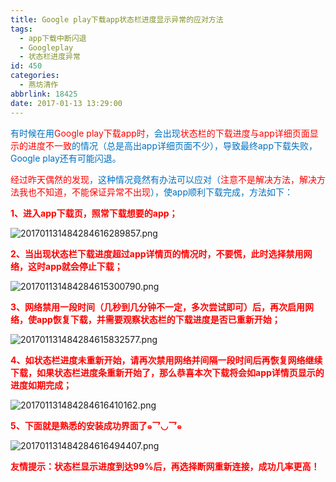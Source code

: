 ```yaml
---
title: Google play下载app状态栏进度显示异常的应对方法
tags:
  - app下载中断闪退
  - Googleplay
  - 状态栏进度异常
id: 450
categories:
  - 燕坊清作
abbrlink: 18425
date: 2017-01-13 13:29:00
---
```


<span style="color: rgb(0, 112, 192);">有时候在用</span><span style="color: rgb(255, 0, 0);">Google play下载app时</span><span style="color: rgb(0, 112, 192);">，会出现</span><span style="color: rgb(255, 0, 0);">状态栏的下载进度与app详细页面显示的进度不一致</span><span style="color: rgb(0, 112, 192);">的情况（总是高出app详细页面不少），导致最终app下载失败，Google play还有可能闪退。</span>

<span style="color: rgb(255, 0, 0);">经过昨天偶然的发现</span><span style="color: rgb(0, 112, 192);">，这种情况竟然有办法可以应对（<span style="color: rgb(255, 0, 0);">注意不是解决方法，解决方法我也不知道，不能保证异常不出现</span>），使app顺利下载完成，方法如下：</span>

<span style="color: rgb(255, 0, 0);">**1、进入app下载页，照常下载想要的app；**</span>

![](/uploads/2017/13/201701131484284616289857.png "201701131484284616289857.png")

**<span style="color: rgb(255, 0, 0);">2、当出现状态栏下载进度超过app详情页的情况时，不要慌，此时选择禁用网络，这时app就会停止下载；</span>**

![](http://www.bmqy.net/uploads/2017/13/201701131484284615300790.png "201701131484284615300790.png")

**<span style="color: rgb(255, 0, 0);">3、网络禁用一段时间（<span style="font-size: 14px;">几秒到几分钟不一定，多次尝试即可</span>）后，再次启用网络，使app恢复下载，并需要观察状态栏的下载进度是否已重新开始；</span>**

![](http://www.bmqy.net/uploads/2017/13/201701131484284615832577.png "201701131484284615832577.png")

**<span style="color: rgb(255, 0, 0);">4、<span style="font-size: 14px;">如状态栏进度未重新开始，请再次禁用网络并间隔一段时间后再恢复网络继续下载，如果状态栏进度条重新开始了，那么恭喜本次下载将会如app详情页显示的进度如期完成；</span></span>**

![](/uploads/2017/13/201701131484284616410162.png "201701131484284616410162.png")

**<span style="color: rgb(255, 0, 0);">5、下面就是熟悉的安装成功界面了๑乛◡乛๑</span>**

![](http://www.bmqy.net/uploads/2017/13/201701131484284616494407.png "201701131484284616494407.png")

**<span style="color: rgb(255, 0, 0);">友情提示：状态栏显示进度到达99%后，<span style="font-size: 14px;">再选择断网重新连接，成功几率更高！</span></span>**